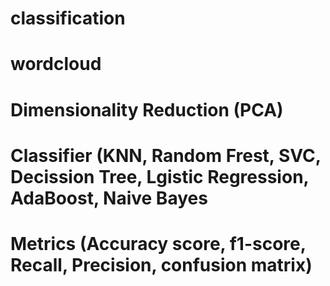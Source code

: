 # classification
# wordcloud
# Dimensionality Reduction (PCA)
# Classifier (KNN, Random Frest, SVC, Decission Tree, Lgistic Regression, AdaBoost, Naive Bayes
# Metrics (Accuracy score, f1-score, Recall, Precision, confusion matrix)

